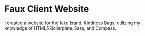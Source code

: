 # Faux Client Website 
I created a website for the fake brand, Kindness Bags, utilizing my knowledge of HTML5 Boilerplate, Sass, and Compass.